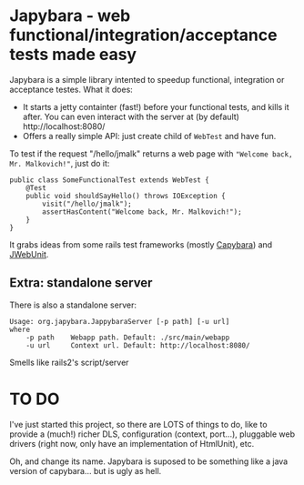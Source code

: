 Japybara - web functional/integration/acceptance tests made easy
================================================================

Japybara is a simple library intented to speedup functional, integration or acceptance testes. What it does:

* It starts a jetty containter (fast!) before your functional tests, and kills it after.
You can even interact with the server at (by default) http://localhost:8080/
* Offers a really simple API: just create child of `WebTest` and have fun.

To test if the request "/hello/jmalk" returns a web page with `"Welcome back, Mr. Malkovich!"`, just do it:

    public class SomeFunctionalTest extends WebTest {
        @Test
        public void shouldSayHello() throws IOException {
            visit("/hello/jmalk");
            assertHasContent("Welcome back, Mr. Malkovich!");
        }
    }


It grabs ideas from some rails test frameworks (mostly [Capybara](https://github.com/jnicklas/capybara))
and [JWebUnit](http://jwebunit.sourceforge.net/).

Extra: standalone server
------------------------

There is also a standalone server:

    Usage: org.japybara.JappybaraServer [-p path] [-u url]
    where
        -p path    Webapp path. Default: ./src/main/webapp
        -u url     Context url. Default: http://localhost:8080/

Smells like rails2's script/server

TO DO
=====
I've just started this project, so there are LOTS of things to do, like to provide a (much!) richer DLS, configuration
(context, port...), pluggable web drivers (right now, only have an implementation of HtmlUnit), etc.

Oh, and change its name. Japybara is suposed to be something like a java version of capybara... but is ugly as hell.
